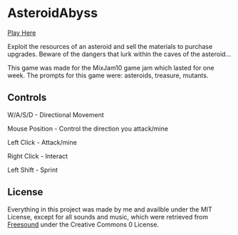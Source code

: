 # AsteroidAbyss
[Play Here](https://supercam19.itch.io/asteroid-abyss)

Exploit the resources of an asteroid and sell the materials to purchase upgrades. Beware of the dangers that lurk within the caves of the asteroid...

This game was made for the MixJam10 game jam which lasted for one week. The prompts for this game were: asteroids, treasure, mutants.


## Controls

W/A/S/D - Directional Movement

Mouse Position - Control the direction you attack/mine

Left Click - Attack/mine

Right Click - Interact

Left Shift - Sprint

## License

Everything in this project was made by me and availble under the MIT License, except for all sounds and music, which were retrieved from [Freesound](https://freesounds.org) under the Creative Commons 0 License.
